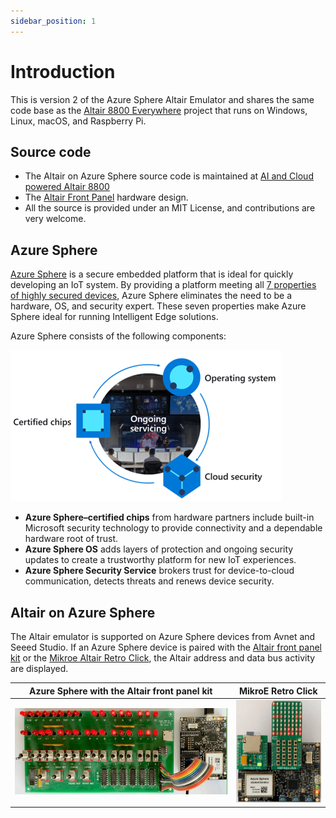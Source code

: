 ```yaml
---
sidebar_position: 1
---
```


# Introduction

This is version 2 of the Azure Sphere Altair Emulator and shares the same code base as the [Altair 8800 Everywhere](https://github.com/gloveboxes/Altair_8800_Everywhere) project that runs on Windows, Linux, macOS, and Raspberry Pi.

## Source code

- The Altair on Azure Sphere source code is maintained at [AI and Cloud powered Altair 8800](https://github.com/AzureSphereCloudEnabledAltair8800/AI-and-Cloud-Powered-Altair-8800-on-Azure-Sphere)
- The [Altair Front Panel](https://github.com/AzureSphereCloudEnabledAltair8800/AzureSphereAltair8800.Hardware) hardware design.
- All the source is provided under an MIT License, and contributions are very welcome.

## Azure Sphere

[Azure Sphere](https://azure.microsoft.com/services/azure-sphere/) is a secure embedded platform that is ideal for quickly developing an IoT system. By providing a platform meeting all [7 properties of highly secured devices](https://www.microsoft.com/en-us/research/uploads/prod/2020/11/Seven-Properties-of-Highly-Secured-Devices-2nd-Edition-R1.pdf), Azure Sphere eliminates the need to be a hardware, OS, and security expert. These seven properties make Azure Sphere ideal for running Intelligent Edge solutions.

Azure Sphere consists of the following components: 

![](img/azure-sphere.png)

- **Azure Sphere–certified chips** from hardware partners include built-in Microsoft security technology to provide connectivity and a dependable hardware root of trust.
- **Azure Sphere OS** adds layers of protection and ongoing security updates to create a trustworthy platform for new IoT experiences.
- **Azure Sphere Security Service** brokers trust for device-to-cloud communication, detects threats and renews device security.

## Altair on Azure Sphere

The Altair emulator is supported on Azure Sphere devices from Avnet and Seeed Studio. If an Azure Sphere device is paired with the [Altair front panel kit](https://github.com/AzureSphereCloudEnabledAltair8800/AzureSphereAltair8800.Hardware) or the [Mikroe Altair Retro Click](https://www.mikroe.com/blog/8800-retro-click), the Altair address and data bus activity are displayed.

| Azure Sphere with the Altair front panel kit | MikroE Retro Click |
|--|--|
| ![The gif shows the Altair on Azure Sphere with the Altair front panel](img/altair_on_sphere.gif) | ![The gif shows the address and data bus LEDs in action](img/avnet_retro_click.gif) |

